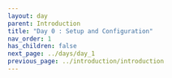 ```yaml
---
layout: day
parent: Introduction
title: "Day 0 : Setup and Configuration"
nav_order: 1
has_children: false
next_page: ../days/day_1
previous_page: ../introduction/introduction
---
```


